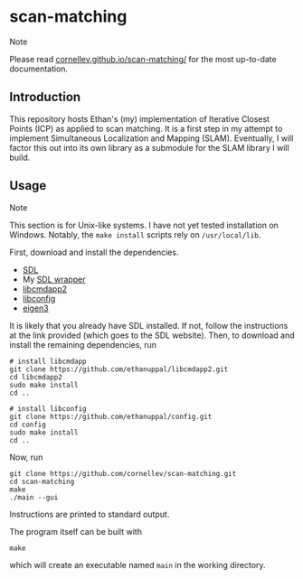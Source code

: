 # scan-matching

> [!NOTE]
> Please read [cornellev.github.io/scan-matching/](https://cornellev.github.io/scan-matching/) for the most up-to-date documentation.

## Introduction

This repository hosts Ethan's (my) implementation of Iterative Closest Points (ICP) as applied to scan matching.
It is a first step in my attempt to implement Simultaneous Localization and Mapping (SLAM).
Eventually, I will factor this out into its own library as a submodule for the SLAM library I will build.

## Usage

> [!NOTE]
> This section is for Unix-like systems. 
> I have not yet tested installation on Windows.
> Notably, the `make install` scripts rely on `/usr/local/lib`.

First, download and install the dependencies.

- [SDL](https://www.libsdl.org)
- My [SDL wrapper](https://github.com/cornellev/sdl-wrapper)
- [libcmdapp2](https://ethanuppal.com/libcmdapp2/)
- [libconfig](https://github.com/ethanuppal/config)
- [eigen3](http://eigen.tuxfamily.org/index.php?title=Main_Page)

It is likely that you already have SDL installed.
If not, follow the instructions at the link provided (which goes to the SDL website).
Then, to download and install the remaining dependencies, run

```shell
# install libcmdapp
git clone https://github.com/ethanuppal/libcmdapp2.git
cd libcmdapp2
sudo make install
cd ..

# install libconfig
git clone https://github.com/ethanuppal/config.git
cd config
sudo make install
cd ..
```

Now, run
```shell
git clone https://github.com/cornellev/scan-matching.git
cd scan-matching
make
./main --gui
```
Instructions are printed to standard output.

The program itself can be built with
```shell
make
```
which will create an executable named `main` in the working directory.
